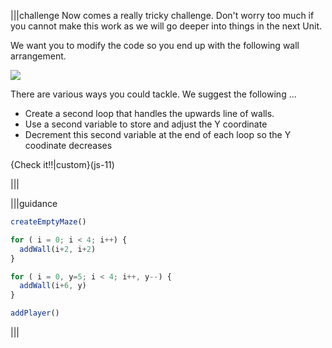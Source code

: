 |||challenge
Now comes a really tricky challenge. Don't worry too much if you cannot make this work as we will go deeper into things in the next Unit.

We want you to modify the code so you end up with the following wall arrangement.

![](.guides/img/v-challenge.png)

There are various ways you could tackle. We suggest the following ...

- Create a second loop that handles the upwards line of walls. 
- Use a second variable to store and adjust the Y coordinate
- Decrement this second variable at the end of each loop so the Y coodinate decreases

{Check it!!|custom}(js-11)

|||

|||guidance
```javascript
createEmptyMaze()

for ( i = 0; i < 4; i++) {
  addWall(i+2, i+2) 
}

for ( i = 0, y=5; i < 4; i++, y--) {
  addWall(i+6, y) 
}

addPlayer()
```
|||